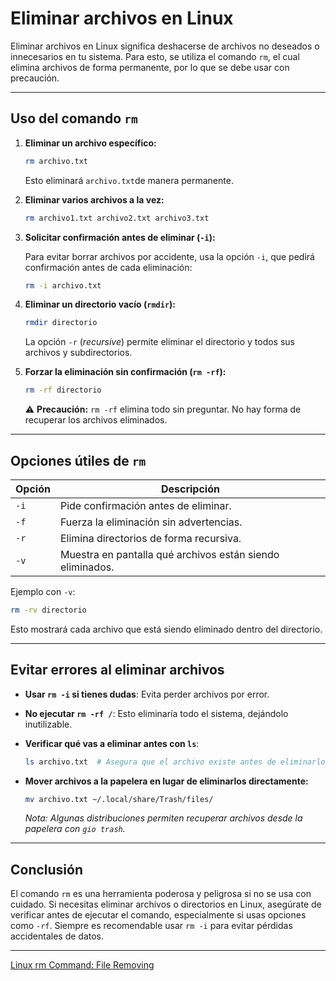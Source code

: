 # Eliminar archivos en Linux

Eliminar archivos en Linux significa deshacerse de archivos no deseados o innecesarios en tu sistema. Para esto, se utiliza el comando `rm`, el cual elimina archivos de forma permanente, por lo que se debe usar con precaución.

---

## Uso del comando `rm`

1. **Eliminar un archivo específico:**
   
   ```bash
   rm archivo.txt
   ```
   
   Esto eliminará `archivo.txt`de manera permanente.

2. **Eliminar varios archivos a la vez:**
   
   ```bash
   rm archivo1.txt archivo2.txt archivo3.txt
   ```

3. **Solicitar confirmación antes de eliminar (`-i`):**
   
   Para evitar borrar archivos por accidente, usa la opción `-i`, que pedirá confirmación antes de cada eliminación:
   
   ```bash
   rm -i archivo.txt
   ```

4. **Eliminar un directorio vacío (`rmdir`):**
   
   ```bash
   rmdir directorio
   ```
   
   La opción `-r` (*recursive*) permite eliminar el directorio y todos sus archivos y subdirectorios.

5. **Forzar la eliminación sin confirmación (`rm -rf`):**
   
   ```bash
   rm -rf directorio
   ```
   
   ⚠ **Precaución:** `rm -rf` elimina todo sin preguntar. No hay forma de recuperar los archivos eliminados.

---

## Opciones útiles de `rm`

| Opción | Descripción                                               |
| ------ | --------------------------------------------------------- |
| `-i`   | Pide confirmación antes de eliminar.                      |
| `-f`   | Fuerza la eliminación sin advertencias.                   |
| `-r`   | Elimina directorios de forma recursiva.                   |
| `-v`   | Muestra en pantalla qué archivos están siendo eliminados. |

Ejemplo con `-v`:

```bash
rm -rv directorio
```

Esto mostrará cada archivo que está siendo eliminado dentro del directorio.

---

## Evitar errores al eliminar archivos

- **Usar `rm -i` si tienes dudas**: Evita perder archivos por error.

- **No ejecutar `rm -rf /`**: Esto eliminaría todo el sistema, dejándolo inutilizable.

- **Verificar qué vas a eliminar antes con `ls`**:
  
  ```bash
  ls archivo.txt  # Asegura que el archivo existe antes de eliminarlo
  ```

- **Mover archivos a la papelera en lugar de eliminarlos directamente:**
  
  ```bash
  mv archivo.txt ~/.local/share/Trash/files/
  ```
  
  _Nota: Algunas distribuciones permiten recuperar archivos desde la papelera con `gio trash`._

---

## Conclusión

El comando `rm` es una herramienta poderosa y peligrosa si no se usa con cuidado. Si necesitas eliminar archivos o directorios en Linux, asegúrate de verificar antes de ejecutar el comando, especialmente si usas opciones como `-rf`. Siempre es recomendable usar `rm -i` para evitar pérdidas accidentales de datos.

---

[Linux rm Command: File Removing](https://labex.io/tutorials/linux-linux-rm-command-file-removing-209741)
